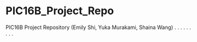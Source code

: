 # PIC16B_Project_Repo
PIC16B Project Repository (Emily Shi, Yuka Murakami, Shaina Wang)
. . . 
. . . 
. . .
